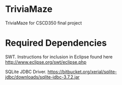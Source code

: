 TriviaMaze
==========

TriviaMaze for CSCD350 final project

Required Dependencies
=====================
SWT. Instructions for inclusion in Eclipse found here http://www.eclipse.org/swt/eclipse.php

SQLite JDBC Driver. https://bitbucket.org/xerial/sqlite-jdbc/downloads/sqlite-jdbc-3.7.2.jar
